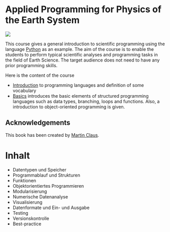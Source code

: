 # Applied Programming for Physics of the Earth System

<img src="https://circleci.com/gh/jupyter/jupyter-book.svg?style=svg">

This course gives a general introduction to scientific programming using the language [Python](https://www.python.org) as an example.
The aim of the course is to enable the students to perform typical  scientific analyses and programming tasks in the field of Earth Science.
The target audience does not need to have any prior programming skills.

Here is the content of the course

* [Introduction](introduction) to programming languages and definition of some vocabulary
* [Basics](basics/basics) introduces the basic elements of structured programming languages such as data types, branching, loops and functions. Also, a introduction to object-oriented programming is given.

## Acknowledgements

This book has been created by [Martin Claus][martin].

[martin]: https://martinclaus.github.io/


# Inhalt

-  Datentypen und Speicher
-  Programmablauf und Strukturen
-  Funktionen
-  Objektorientiertes Programmieren
-  Modularisierung
-  Numerische Datenanalyse
-  Visualisierung
-  Datenformate und Ein- und Ausgabe
-  Testing
-  Versionskontrolle
-  Best-practice
